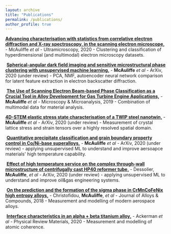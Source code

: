 ```yaml
---
layout: archive
title: "Publications"
permalink: /publications/
author_profile: true
---
```


**[Advancing characterisation with statistics from correlative electron diffraction and X-ray spectroscopy, in the scanning electron microscope,](https://arxiv.org/abs/1908.04084)** - McAuliffe *et al* - Ultramicroscopy, 2020 - Clustering and classification of hyperdimensional (and multimodal) electron microscopy datasets.

​
**[Spherical-angular dark field imaging and sensitive microstructural phase clustering with unsupervised machine learning,](https://arxiv.org/abs/2005.10581)** - **McAuliffe** *et al* - ArXiv, 2020 (under review) - PCA, NMF, autoencoder neural network comparison for latent feature extraction in electron backscatter diffraction.

​
**[The Use of Scanning Electron Beam-based Phase Classification as a Crucial Tool in Alloy Development for Gas Turbine Engine Applications,](https://www.cambridge.org/core/journals/microscopy-and-microanalysis/article/use-of-scanning-electron-beambased-phase-classification-as-a-crucial-tool-in-alloy-development-for-gas-turbine-engine-applications/CDD90528AEEA54F8E85E9CF759E0D66E)** - **McAuliffe** *et al* - Microscopy & Microanalysis, 2019 - Combination of multimodal data for material analysis.
​

**[4D-STEM elastic stress state characterisation of a TWIP steel nanotwin,](https://arxiv.org/abs/2004.03982)** - **McAuliffe** *et al* - ArXiv, 2020 (under review) - Measurement of crystal lattice stress and strain tensors over a highly resolved spatial domain.

​
**[Quantitative precipitate classification and grain boundary property control in Co/Ni-base superalloys,](https://arxiv.org/abs/2009.00948)** - **McAuliffe** *et al* - ArXiv, 2020 (under review) - applying unsupervised ML to understand and improve aersoapce materials' high temperature capability.

​
**[Effect of high temperature service on the complex through-wall microstructure of centrifugally cast HP40 reformer tube,](https://arxiv.org/abs/2008.07429)** - Dessolier, **McAuliffe**, *et al* - ArXiv, 2020 (under review) - applying unsupervised ML to understand and improve oil&gas engineering systems.

​
**[On the prediction and the formation of the sigma phase in CrMnCoFeNix high entropy alloys,](https://www.sciencedirect.com/science/article/pii/S0925838818329062?casa_token=UlystsvnrRcAAAAA:whA-ISZdxBv6p-UKRLDhxkNo2JuDJYI5KF264HsllLNLQbXmAqoZ71atcNwBGXYJly1Alu6Y)** - Christofidou, **McAuliffe**, *et al* - Journal of Alloys & Compounds, 2018 - Measurement and modelling of modern aerospace alloys.

​
**[Interface characteristics in an alpha + beta titanium alloy,](https://arxiv.org/abs/1805.09882)** - Ackerman *et al* - Physical Review Materials, 2020 - Measurement and modelling of atomic coherence.
